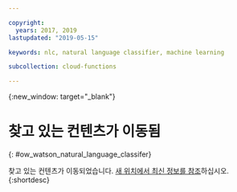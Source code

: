 ```yaml
---

copyright:
  years: 2017, 2019
lastupdated: "2019-05-15"

keywords: nlc, natural language classifier, machine learning

subcollection: cloud-functions

---
```



{:new_window: target="_blank"}
# 찾고 있는 컨텐츠가 이동됨
{: #ow_watson_natural_language_classifer}

찾고 있는 컨텐츠가 이동되었습니다. [새 위치에서 최신 정보를 참조](/docs/openwhisk?topic=cloud-functions-pkg_natlang_classifier)하십시오.
{:shortdesc}
